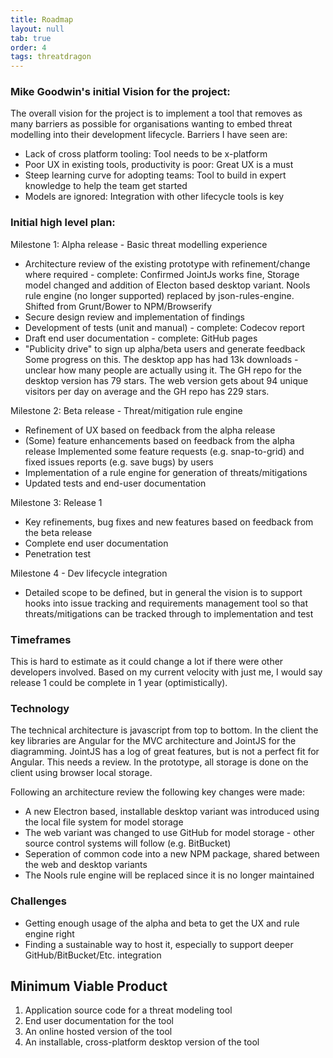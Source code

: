 ```yaml
---
title: Roadmap
layout: null
tab: true
order: 4
tags: threatdragon
---
```


### Mike Goodwin's initial Vision for the project:

The overall vision for the project is to implement a tool that removes as many barriers as possible for
organisations wanting to embed threat modelling into their development lifecycle. Barriers I have seen are:
* Lack of cross platform tooling: Tool needs to be x-platform
* Poor UX in existing tools, productivity is poor: Great UX is a must
* Steep learning curve for adopting teams: Tool to build in expert knowledge to help the team get started
* Models are ignored: Integration with other lifecycle tools is key

### Initial high level plan:

Milestone 1: Alpha release - Basic threat modelling experience
* Architecture review of the existing prototype with refinement/change where required - complete: Confirmed JointJs works fine, Storage model changed and addition of Electon based desktop variant. Nools rule engine (no longer supported) replaced by json-rules-engine. Shifted from Grunt/Bower to NPM/Browserify
* Secure design review and implementation of findings
* Development of tests (unit and manual) - complete: Codecov report
* Draft end user documentation - complete: GitHub pages
* "Publicity drive" to sign up alpha/beta users and generate feedback
Some progress on this. The desktop app has had 13k downloads - unclear how many people are actually using it.
The GH repo for the desktop version has 79 stars. The web version gets about 94 unique visitors per day on average
and the GH repo has 229 stars.

Milestone 2: Beta release - Threat/mitigation rule engine
* Refinement of UX based on feedback from the alpha release
* (Some) feature enhancements based on feedback from the alpha release
Implemented some feature requests (e.g. snap-to-grid) and fixed issues reports (e.g. save bugs) by users
* Implementation of a rule engine for generation of threats/mitigations
* Updated tests and end-user documentation

Milestone 3: Release 1
* Key refinements, bug fixes and new features based on feedback from the beta release
* Complete end user documentation
* Penetration test

Milestone 4 - Dev lifecycle integration
* Detailed scope to be defined, but in general the vision is to support hooks into issue tracking and requirements management tool so that threats/mitigations can be tracked through to implementation and test

### Timeframes
This is hard to estimate as it could change a lot if there were other developers involved. Based on my current velocity with just me, I would say release 1 could be complete in 1 year (optimistically).

### Technology
The technical architecture is javascript from top to bottom. In the client the key libraries are Angular for the MVC architecture and JointJS for the diagramming. JointJS has a log of great features, but is not a perfect fit for Angular. This needs a review. In the prototype, all storage is done on the client using browser local storage.

Following an architecture review the following key changes were made:

* A new Electron based, installable desktop variant was introduced using the local file system for model storage
* The web variant was changed to use GitHub for model storage - other source control systems will follow (e.g. BitBucket)
* Seperation of common code into a new NPM package, shared between the web and desktop variants
* The Nools rule engine will be replaced since it is no longer maintained

### Challenges
* Getting enough usage of the alpha and beta to get the UX and rule engine right
* Finding a sustainable way to host it, especially to support deeper GitHub/BitBucket/Etc. integration

## Minimum Viable Product
1. Application source code for a threat modeling tool
2. End user documentation for the tool
3. An online hosted version of the tool
4. An installable, cross-platform desktop version of the tool
